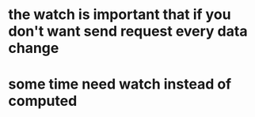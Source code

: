 # the watch is important that if you don't want send request every data change

# some time need watch instead of computed
